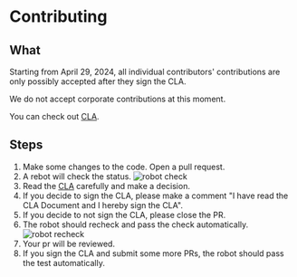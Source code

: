 # Contributing

## What

Starting from April 29, 2024, all individual contributors' contributions are only possibly accepted after they sign the CLA.

We do not accept corporate contributions at this moment.

You can check out [CLA](./CLA.md).

## Steps

1. Make some changes to the code. Open a pull request.
2. A rebot will check the status.
    ![robot check](./assets/cla-process/cla-robot-alert.png)
3. Read the [CLA](./CLA.md) carefully and make a decision.
4. If you decide to sign the CLA, please make a comment "I have read the CLA Document and I hereby sign the CLA".
5. If you decide to not sign the CLA, please close the PR.
6. The robot should recheck and pass the check automatically.
    ![robot recheck](./assets/cla-process/cla-sign-and-pass.png)
7. Your pr will be reviewed.
8. If you sign the CLA and submit some more PRs, the robot should pass the test automatically.
